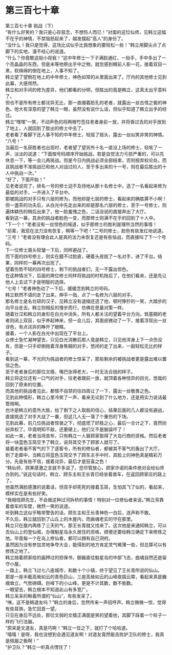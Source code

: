 # 第三百七十章

第三百七十章 挑战（下）\
“有什么好笑的？我只是心存慈念，不想伤人而已！”对面的这位仙师，见韩立这幅不在乎的神情，不禁恼怒起来了，越发摆起“高人”的身份了。\
“没什么！我只是觉得，这场比试似乎比我想象的要轻松一些！”韩立用脚尖点了点脚下的实地，漫不经心的说道。\
“什么？你竟敢这般小视我！”这中年修士一下子满脸通红，一抬手，手中多出了一个亮晶晶的东西，但是未等他祭出手中之物，就忽感到眼前人影一花，接着双目一黑，软绵绵的倒在地上，人事不知了。\
韩立望了望倒在地上的中年修士，神色如常的从里面出来了。厅内的其他修士见到此幕，大感愕然。\
韩立和对手间的修为差异，他们都看的分明，但胜出的竟是韩立，这真太出乎意料了。\
但也不是所有修士都诧异无比，那一直绷着脸孔的老者，就露出一丝古怪之极的神色。他大有深意的望了韩立一眼，虽然没有说什么话，但似乎知道了韩立出手的经过。\
韩立“嘿嘿”一笑，不动声色的将两根竹签往老者身前一放，并将昏过去的对手放到了地上，人就回到了胜出的修士中去了。\
老者看了看脚下还人事不知的中年修士，轻摇了摇头，露出一丝似笑非笑的神情。\
“八号！”\
当最后一名获胜者也出现时，老者望了望另外十名一直没上场的修士，轻咳了一声，淡淡的说道：“下面按号码顺序开始挑战，若是自觉法力亏损严重的，可以先休息一下，等一会儿再挑战。但是今日内挑战必须全部结束，否则按弃权论处。而且挑战者不准挑战已和他人对战过的人，至于多出来的十一号，则在最后胜出的十人中挑战一次。”\
“好了，下面开始！”\
见老者说完了，排名一号的修士迫不及待地从那十名修士中，选了一名看起来修为最低的对手，一齐进入了平台中。\
那被挑战的对手只有六层的修为，而他却是七层的修士，看起来的确胜算不小啊！\
但一盏茶的功夫后，从白光中先走出来的却是那名六层的修士，至于一号修士，则遍体鳞伤的稍后出来了，他一脸羞愧之色，二话没说的直接奔出了大厅。\
看到这一幕，其余的挑战者脸色一变，而那修士则满不在乎的回到了十人中。\
“下一个！”老者没有一丝惊色的喊道，似乎那修士的胜利是理所当然的事情！\
“前辈，我现在法力没有恢复，稍等一下吧！”二号的修士，脸色有些发红地说道。\
“三号！”老者没有理会此人是真的法力未恢复还是有些怯战，而直接叫了下一个号码。\
下一位修士眉头轻皱一下后，同样避战了。\
而下面的四号修士，则实在磨不过脸皮，硬着头皮挑了一名对手，进了平台。结果，同样的一幕再次出现了。\
望着伤势不轻的四号修士，剩下的挑战者们，无一不露出惊色。\
在这种情况下，后面的两位修士同样将挑战的时机拖后了，在他们看来，还是先让他人上去试下才是明智的选择。\
“七号！”老者神色动了一下后，缓缓念到韩立的号码。\
韩立默然不语的走了出来，伸手一指，点了一名修为六层的对手。\
那名修士是名壮硕的汉子，见韩立没有退缩还选了他，顿时狰狞的一笑，大踏步的向平台走去。韩立则相反的慢步而行，仿佛在思量对策一样。\
随着壮汉和韩立的身形在白光中消失，所有人都关注的望着平台方向。筑基期的老者则闭上双目，似乎养起神来，但一会儿后，其面皮微动了一下，接着浮现出一丝讶色，有点诧异的睁开了眼睛。\
接着，一个人影在白光中出现在了平台上。\
众修士急忙凝神望去，只见白光消散后那人竟是韩立，只见他浑身上下一点伤没有，但是一只手却倒拖着浑身焦糊的对手，悠闲的走了出来，一副轻松无比的样子。\
看到这一幕，不光同为挑战者的修士惊呆了，那些剩余的被挑战者更是露出难以置信之色。\
至于老者身后的那位文樯，嘴巴张得老大，一时无法合拢的样子。\
韩立将这位还有一口气的对手，往老者跟前一放，就顶着各种惊异的目光，悠哉的回到了原来的位置。\
而其他的挑战者见此，都情不自禁的往四周让了一下，露出一丝敬畏之色。\
见到此种情形，韩立心里冷笑了一声，看来无论到了什么地方，还是用实力说话最管用啊。\
也许是韩立的意外大胜，给了剩下之人取胜的信心，结果后面的几人都没有避战，直接挑选了对手大战了一番，但这几人无一落了个重伤的下场。\
见到此幕，前几位挑战者惊骇之下，彻底熄了好胜之心，最后一合计之下，竟然纷纷弃权了。毕竟明知不敌，还要硬上，他们又不是脑袋坏了！\
如此一来，老者当场宣布，只有韩立一人替顾家取得了大岛行商的资格。然后老者将一块蓝色玉简交予了韩立，说将其交予了顾家人就可了。\
接着老者毫不客气的下了逐客令，所有的修仙者，都被其不客气的轰出了大厅。\
到了走廊中，当韩立将蓝色玉简交予了顾东主手中时，其脸上的神色真是精彩万分。先是有些不信，接着诧异，最后才是狂喜之色！\
“韩仙师，顾某感激之言就不多说了。您尽管放心，顾家许诺的条件绝对会给仙师办到的。”说这句话时，韩立、顾东主和王长青已经坐着兽车，在返回顾家庄的路上了。\
他虽然满脸感激的说着话，但双手却死死的搂着玉简，生怕其飞了似的，看起来，模样实在是有些好笑。\
“我相信顾先生，不会做这种过河拆桥的事情！特别对一位修仙者来说。”韩立背靠着兽车的车壁，微然一笑的说道。\
听到韩立这似乎略带警告的话，顾东主和王长青神色一白后，连声称不敢。\
不久后，韩立就回到了山丘上的木屋内，而曲魂老实的守在那里。\
韩立只在屋内再练了三天的气，那王长青就又找来了。这次他是来通知韩立，可以去仙山上的登仙阁，办理魁星岛永久居住的资格，顺便还要给韩立确定下来修炼之地。毕竟每一个在岛上修仙者，都可以拥有自己洞府。\
虽然因为没有参加灵地争夺大会，能得到的地方肯定灵气稀薄一些，但总算可以有修炼之地了。\
韩立揣着顾家给的画押过的担保书，御器直往魁星岛的中部飞去，曲魂自然还是留守小屋。\
一路上，韩立飞过七八座城市，和数十个小镇，终于望见了王长青所说的仙山。\
那是一座半截高耸如云的青色巨山，三座高耸如云的山峰直插云霄，看起来真是巍峨耸立，气势磅礴。巨峰下的小山峰，更是不计其数，数不胜数。\
一眼望去，韩立根本不知道此山有多宽广。\
韩立呆呆的瞅着所谓的“仙山”，有些发呆了。\
“咦，这不是韩道友吗？”韩立的身后，忽然传来一声招呼声。韩立微微一惊，觉得有些耳熟，急忙回首一望。\
只见在身后不远处，那位文弱的文樯正满面是笑的望着他，其脚下踩着一个轮子一样的飞行法器。\
“原来是文道友，真是巧啊！”韩立一怔之下，就打了个哈哈道。\
“嘻嘻！是呀，我也没想到会遇见道友啊！对道友竟然能击败护卫队的修士，我真是佩服之极啊！”\
“护卫队？”韩立一听真点愣住了！

